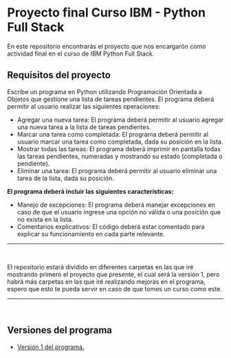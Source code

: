 # Proyecto final Curso IBM - Python Full Stack

<p>En  este repositorio encontrarás el proyecto que nos encargarón como actividad final en el curso de IBM Python Full Stack.</p>

## Requisitos del proyecto

<p>
Escribe un programa en Python utilizando Programación Orientada a Objetos que gestione
una lista de tareas pendientes. El programa deberá permitir al usuario realizar las siguientes
operaciones:
</p>
<ul>
    <li>Agregar una nueva tarea: El programa deberá permitir al usuario agregar una nueva tarea a
la lista de tareas pendientes.</li>
    <li>Marcar una tarea como completada: El programa deberá permitir al usuario marcar una
tarea como completada, dada su posición en la lista.</li>
    <li>Mostrar todas las tareas: El programa deberá imprimir en pantalla todas las tareas
pendientes, numeradas y mostrando su estado (completada o pendiente).</li>
    <li>Eliminar una tarea: El programa deberá permitir al usuario eliminar una tarea de la lista,
dada su posición.</li>
</ul>
<p><b>El programa deberá incluir las siguientes características:</b></p>
<ul>
    <li>Manejo de excepciones: El programa deberá manejar excepciones en caso de que el
usuario ingrese una opción no válida o una posición que no exista en la lista.</li>
    <li>Comentarios explicativos: El código deberá estar comentado para explicar su
funcionamiento en cada parte relevante.</li>
</ul>

<hr><br>
<p>El repositorio estará dividido en diferentes carpetas en las que iré mostrando primero el proyecto que presente, el cual será la versión 1, pero habrá más carpetas en las que iré realizando mejoras en el programa, espero que esto te pueda servir en caso de que tomes un curso como este.</p>

<hr><br>

## Versiones del programa
<ul>
    <li><a href = "https://github.com/cdeveloping/ibm-final-project/blob/main/Version%201/proyecto_final.py">Versión 1 del programa.</a></li>  


